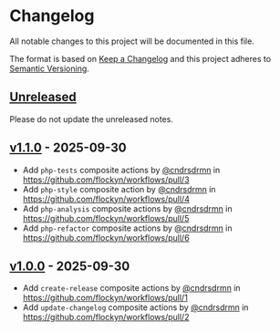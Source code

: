 # Changelog

All notable changes to this project will be documented in this file.

The format is based on [Keep a Changelog](http://keepachangelog.com/)
and this project adheres to [Semantic Versioning](http://semver.org/).

## [Unreleased](https://github.com/flockyn/workflows/compare/v1.1.0...master)

Please do not update the unreleased notes.

<!-- Content should be placed here -->
## [v1.1.0](https://github.com/flockyn/workflows/compare/v1.0.0...v1.1.0) - 2025-09-30

* Add `php-tests` composite actions by [@cndrsdrmn](https://github.com/cndrsdrmn) in https://github.com/flockyn/workflows/pull/3
* Add `php-style` composite action by [@cndrsdrmn](https://github.com/cndrsdrmn) in https://github.com/flockyn/workflows/pull/4
* Add `php-analysis` composite actions by [@cndrsdrmn](https://github.com/cndrsdrmn) in https://github.com/flockyn/workflows/pull/5
* Add `php-refactor` composite actions by [@cndrsdrmn](https://github.com/cndrsdrmn) in https://github.com/flockyn/workflows/pull/6

## [v1.0.0](https://github.com/flockyn/workflows/commits/v1.0.0/) - 2025-09-30

* Add `create-release` composite actions by [@cndrsdrmn](https://github.com/cndrsdrmn) in https://github.com/flockyn/workflows/pull/1
* Add `update-changelog` composite actions by [@cndrsdrmn](https://github.com/cndrsdrmn) in https://github.com/flockyn/workflows/pull/2
